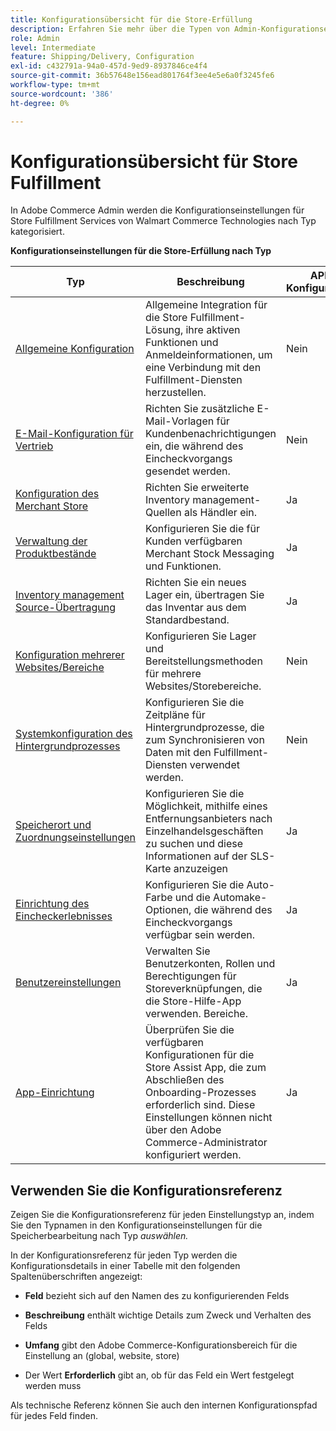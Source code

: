 ```yaml
---
title: Konfigurationsübersicht für die Store-Erfüllung
description: Erfahren Sie mehr über die Typen von Admin-Konfigurationseinstellungen, die verfügbar sind, um die erweiterten Erfüllungsfunktionen anzupassen, die von der Store Fulfillment-Lösung bereitgestellt werden, und über den Link zu Anweisungen zum Abschluss der Konfiguration.
role: Admin
level: Intermediate
feature: Shipping/Delivery, Configuration
exl-id: c432791a-94a0-457d-9ed9-8937846ce4f4
source-git-commit: 36b57648e156ead801764f3ee4e5e6a0f3245fe6
workflow-type: tm+mt
source-wordcount: '386'
ht-degree: 0%

---
```


# Konfigurationsübersicht für Store Fulfillment

In Adobe Commerce Admin werden die Konfigurationseinstellungen für Store Fulfillment Services von Walmart Commerce Technologies nach Typ kategorisiert.

**Konfigurationseinstellungen für die Store-Erfüllung nach Typ**

| **Typ** | **Beschreibung** | **API-Konfigurierbar** |
|--------------------------------------------------------------------------|--------------------------------------------------------------------------------------------------------------------------------------------------------------------------|----------------------|
| [Allgemeine Konfiguration](enable-general.md) | Allgemeine Integration für die Store Fulfillment-Lösung, ihre aktiven Funktionen und Anmeldeinformationen, um eine Verbindung mit den Fulfillment-Diensten herzustellen. | Nein |
| [E-Mail-Konfiguration für Vertrieb](sales-emails.md) | Richten Sie zusätzliche E-Mail-Vorlagen für Kundenbenachrichtigungen ein, die während des Eincheckvorgangs gesendet werden. | Nein |
| [Konfiguration des Merchant Store](merchant-store-configuration.md) | Richten Sie erweiterte Inventory management-Quellen als Händler ein. | Ja |
| [Verwaltung der Produktbestände](product-stock.md) | Konfigurieren Sie die für Kunden verfügbaren Merchant Stock Messaging und Funktionen. | Ja |
| [Inventory management Source-Übertragung](inventory-stock-transfer.md) | Richten Sie ein neues Lager ein, übertragen Sie das Inventar aus dem Standardbestand. | Ja |
| [Konfiguration mehrerer Websites/Bereiche](multi-site-and-scope-config.md) | Konfigurieren Sie Lager und Bereitstellungsmethoden für mehrere Websites/Storebereiche. | Nein |
| [Systemkonfiguration des Hintergrundprozesses](background-processes.md) | Konfigurieren Sie die Zeitpläne für Hintergrundprozesse, die zum Synchronisieren von Daten mit den Fulfillment-Diensten verwendet werden. | Nein |
| [Speicherort und Zuordnungseinstellungen](store-location-map-provider-setup.md) | Konfigurieren Sie die Möglichkeit, mithilfe eines Entfernungsanbieters nach Einzelhandelsgeschäften zu suchen und diese Informationen auf der SLS-Karte anzuzeigen | Ja |
| [Einrichtung des Eincheckerlebnisses](check-in-experience-setup.md) | Konfigurieren Sie die Auto-Farbe und die Automake-Optionen, die während des Eincheckvorgangs verfügbar sein werden. | Ja |
| [Benutzereinstellungen](user-setup.md) | Verwalten Sie Benutzerkonten, Rollen und Berechtigungen für Storeverknüpfungen, die die Store-Hilfe-App verwenden. Bereiche. | Ja |
| [App-Einrichtung](app-setup.md) | Überprüfen Sie die verfügbaren Konfigurationen für die Store Assist App, die zum Abschließen des Onboarding-Prozesses erforderlich sind. Diese Einstellungen können nicht über den Adobe Commerce-Administrator konfiguriert werden. | Ja |

## Verwenden Sie die Konfigurationsreferenz

Zeigen Sie die Konfigurationsreferenz für jeden Einstellungstyp an, indem Sie den Typnamen in den Konfigurationseinstellungen für die Speicherbearbeitung nach Typ _auswählen._

In der Konfigurationsreferenz für jeden Typ werden die Konfigurationsdetails in einer Tabelle mit den folgenden Spaltenüberschriften angezeigt:

- **Feld** bezieht sich auf den Namen des zu konfigurierenden Felds

- **Beschreibung** enthält wichtige Details zum Zweck und Verhalten des Felds

- **Umfang** gibt den Adobe Commerce-Konfigurationsbereich für die Einstellung an (global, website, store)

- Der Wert **Erforderlich** gibt an, ob für das Feld ein Wert festgelegt werden muss

Als technische Referenz können Sie auch den internen Konfigurationspfad für jedes Feld finden.
